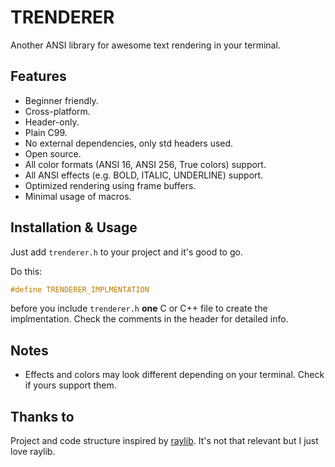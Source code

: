 # TRENDERER
Another ANSI library for awesome text rendering in your terminal.

## Features
  - Beginner friendly.
  - Cross-platform.
  - Header-only.
  - Plain C99.
  - No external dependencies, only std headers used.
  - Open source.
  - All color formats (ANSI 16, ANSI 256, True colors) support.
  - All ANSI effects (e.g. BOLD, ITALIC, UNDERLINE) support.
  - Optimized rendering using frame buffers.
  - Minimal usage of macros.

## Installation & Usage
Just add `trenderer.h` to your project and it's good to go.

Do this:
```c
#define TRENDERER_IMPLMENTATION
```
before you include `trenderer.h` **one** C or C++ file to create the implmentation.
Check the comments in the header for detailed info.

## Notes
  - Effects and colors may look different depending on your terminal. Check if yours support them.

## Thanks to
Project and code structure inspired by [raylib](https://github.com/raysan5/raylib).
It's not that relevant but I just love raylib.
